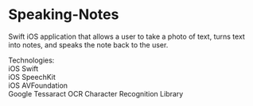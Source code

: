 # Speaking-Notes

Swift iOS application that allows a user to take a photo of text, turns text into notes, and speaks the note back to the user.

Technologies:<br>
iOS Swift<br>
iOS SpeechKit<br>
iOS AVFoundation<br>
Google Tessaract OCR Character Recognition Library


